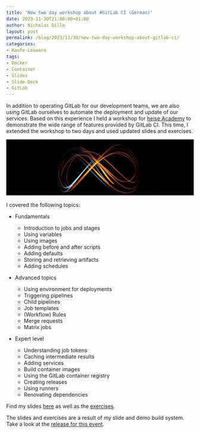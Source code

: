 ```yaml
---
title: 'New two day workshop about #GitLab CI (German)'
date: 2023-11-30T21:00:00+01:00
author: Nicholas Dille
layout: post
permalink: /blog/2023/11/30/new-two-day-workshop-about-gitlab-ci/
categories:
- Haufe-Lexware
tags:
- Docker
- Container
- Slides
- Slide Deck
- GitLab
---
```

In addition to operating GitLab for our development teams, we are also using GitLab ourselves to automate the deployment and update of our services. Based on this experience I held a workshop for [heise Academy](https://heise-academy.de/) to demonstrate the wide range of features provided by GitLab CI. This time, I extended the workshop to two days and used updated slides and exercises.

<img src="/media/2022/03/izabel-ouwdw--XNzo-unsplash.jpg" style="object-fit: cover; object-position: center 60%; width: 100%; height: 150px;" />

<!--more-->

I covered the following topics:

- Fundamentals

  - Introduction to jobs and stages
  - Using variables
  - Using images
  - Adding before and after scripts
  - Adding defaults
  - Storing and retrieving artifacts
  - Adding schedules

- Advanced topics

  - Using environment for deployments
  - Triggering pipelines
  - Child pipelines
  - Job templates
  - (Workflow) Rules
  - Merge requests
  - Matrix jobs

- Expert level

  - Understanding job tokens
  - Caching intermediate results
  - Adding services
  - Build container images
  - Using the GitLab container registry
  - Creating releases
  - Using runners
  - Renovating dependencies

Find my slides [here](/slides/2023-11-30/) as well as the [exercises](/hands-on/2023-11-30/).

The slides and exercises are a result of my slide and demo build system. Take a look at the [release for this event](https://github.com/nicholasdille/container-slides/releases/tag/20231130.3).